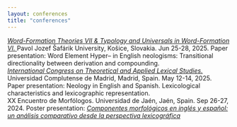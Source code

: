 ```yaml
---
layout: conferences
title: "conferences"
---
```

 <a href="[(https://www.upjs.sk/filozoficka-fakulta/pracoviska/katedra-anglistiky-a-amerikanistiky/word-formation-theories-vii-typology-and-universals-in-word-formation-vi/)]" target="_blank"><em>Word-Formation Theories VII & Typology and Universals in Word-Formation VI. </em></a> Pavol Jozef Šafárik University, Košice, Slovakia. Jun 25-28, 2025. Paper presentation: Word Element Hyper– in English neologisms: Transitional directionality between derivation and compounding.
</br>
<a href="[https://sites.google.com/view/cietal2025/event-information]" target="_blank"><em>International Congress on Theoretical and Applied Lexical Studies. </em></a> Universidad Complutense de Madrid, Madrid, Spain. May 12-14, 2025. Paper presentation: Neology in English and Spanish. Lexicological characteristics and lexicographic representation.
</br>
XX Encuentro de Morfólogos. Universidad de Jaén, Jaén, Spain. Sep 26-27, 2024.
Poster presentation: <a href="https://morforetem.wordpress.com/2024/10/31/poster-componentes-morfologicos-en-ingles-y-espanol-un-analisis-comparativo-desde-la-perspectiva-lexicografica/" target="_blank"><em>Componentes morfológicos en inglés y español: un análisis comparativo desde la perspectiva lexicográfica</em></a>
